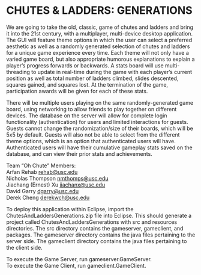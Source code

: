 # CHUTES & LADDERS: GENERATIONS  
We are going to take the old, classic, game of chutes and ladders and bring it into the 21st century, with a multiplayer, multi-device desktop application. The GUI will feature theme options in which the user can select a preferred aesthetic as well as a randomly generated selection of chutes and ladders for a unique game experience every time. Each theme will not only have a varied game board, but also appropriate humorous explanations to explain a player’s progress forwards or backwards. A stats board will use multi-threading to update in real-time during the game with each player’s current position as well as total number of ladders climbed, slides descented, squares gained, and squares lost. At the termination of the game, participation awards will be given for each of these stats.

There will be multiple users playing on the same randomly-generated game board, using networking to allow friends to play together on different devices. The database on the server will allow for complete login functionality (authentication) for users and limited interactions for guests. Guests cannot change the randomization/size of their boards, which will be 5x5 by default. Guests will also not be able to select from the different theme options, which is an option that authenticated users will have. Authenticated users will have their cumulative gameplay stats saved on the database, and can view their prior stats and achievements.

Team “Oh Chute” Members:  
Arfan Rehab rehab@usc.edu  
Nicholas Thompson nmthomps@usc.edu  
Jiachang (Ernest) Xu jiachanx@usc.edu  
David Garry dgarry@usc.edu  
Derek Cheng derekwch@usc.edu  

To deploy this application within Eclipse, import the ChutesAndLaddersGenerations.zip file into Eclipse. This should generate a project called ChutesAndLaddersGenerations with src and resources directories. The src directory contains the gameserver, gameclient, and packages. The gameserver directory contains the java files pertaining to the server side. The gameclient directory contains the java files pertaining to the client side.
    
To execute the Game Server, run gameserver.GameServer.   
To execute the Game Client, run gameclient.GameClient.
